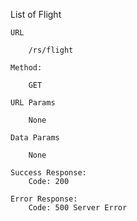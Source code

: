 List of Flight

    URL

        /rs/flight

    Method:

        GET

    URL Params

        None

    Data Params

        None

    Success Response:
        Code: 200

    Error Response:
        Code: 500 Server Error

